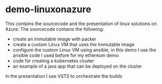 # demo-linuxonazure
This contains the sourcecode and the presentation of linux solutions on Azure.
The sourcecode contains the following:
* create an immutable image with packer
* create a custom Linux VM that uses the Immutable image
* configure the custom Linux VM using ansible, in this demo I use the ansible code I used before for my ethereum demo
* code for creating a kubernetes cluster
* an example of a java app that can be deployed on the cluster

In the presentation I use VSTS to orchestrate the builds
